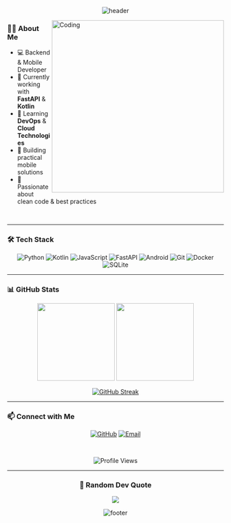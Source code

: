 <div align="center">

![header](https://capsule-render.vercel.app/api?type=waving&color=gradient&height=250&section=header&text=Hi%20there!%20👋&fontSize=70&animation=fadeIn&fontAlignY=38&desc=I'm%20Mina&descAlignY=55&descAlign=50)

</div>

<img align="right" alt="Coding" width="400" src="https://user-images.githubusercontent.com/74038190/229223263-cf2e4b07-2615-4f87-9c38-e37600f8381a.gif">

### 👨‍💻 About Me

- 💻 Backend & Mobile Developer
- 🎯 Currently working with **FastAPI** & **Kotlin**
- 🌱 Learning **DevOps** & **Cloud Technologies**
- 📱 Building practical mobile solutions
- 🚀 Passionate about clean code & best practices

<br clear="right"/>

---

### 🛠️ Tech Stack

<div align="center">

![Python](https://img.shields.io/badge/Python-3776AB?style=for-the-badge&logo=python&logoColor=white)
![Kotlin](https://img.shields.io/badge/Kotlin-7F52FF?style=for-the-badge&logo=kotlin&logoColor=white)
![JavaScript](https://img.shields.io/badge/JavaScript-F7DF1E?style=for-the-badge&logo=javascript&logoColor=black)
![FastAPI](https://img.shields.io/badge/FastAPI-009688?style=for-the-badge&logo=fastapi&logoColor=white)
![Android](https://img.shields.io/badge/Android-3DDC84?style=for-the-badge&logo=android&logoColor=white)
![Git](https://img.shields.io/badge/Git-F05032?style=for-the-badge&logo=git&logoColor=white)
![Docker](https://img.shields.io/badge/Docker-2496ED?style=for-the-badge&logo=docker&logoColor=white)
![SQLite](https://img.shields.io/badge/SQLite-003B57?style=for-the-badge&logo=sqlite&logoColor=white)

</div>

---

### 📊 GitHub Stats

<div align="center">

<img height="180em" src="https://github-readme-stats.vercel.app/api?username=mina-han&show_icons=true&theme=tokyonight&include_all_commits=true&count_private=true&hide_border=true"/>
<img height="180em" src="https://github-readme-stats.vercel.app/api/top-langs/?username=mina-han&layout=compact&langs_count=8&theme=tokyonight&hide_border=true"/>

</div>

<div align="center">

[![GitHub Streak](https://streak-stats.demolab.com/?user=mina-han&theme=tokyonight&hide_border=true)](https://git.io/streak-stats)

</div>

---

### 📫 Connect with Me

<div align="center">

[![GitHub](https://img.shields.io/badge/GitHub-181717?style=for-the-badge&logo=github&logoColor=white)](https://github.com/mina-han)
[![Email](https://img.shields.io/badge/Email-D14836?style=for-the-badge&logo=gmail&logoColor=white)](mailto:your.email@example.com)

<br>

![Profile Views](https://komarev.com/ghpvc/?username=mina-han&color=blueviolet&style=for-the-badge&label=Profile+Views)

</div>

---

<div align="center">

### 💭 Random Dev Quote

![](https://quotes-github-readme.vercel.app/api?type=horizontal&theme=tokyonight)

</div>

<div align="center">

![footer](https://capsule-render.vercel.app/api?type=waving&color=gradient&height=150&section=footer)

</div>

